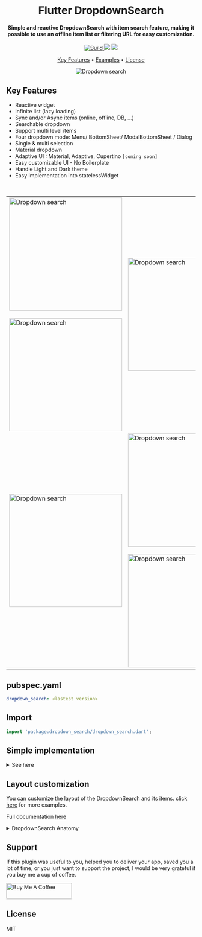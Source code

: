 <h1 align="center">
  Flutter DropdownSearch
  <br>
</h1>

<h4 align="center">
  Simple and reactive DropdownSearch with item search feature, making it possible to use an offline item list or filtering URL for easy customization.
</h4>

<p align="center">
  <a href="https://pub.dev/packages/dropdown_search">
    <img src="https://img.shields.io/badge/build-passing-brightgreen"
         alt="Build">
  </a>
  <a href="https://pub.dev/packages/dropdown_search"><img src="https://img.shields.io/pub/v/dropdown_search"></a>
  <a href="https://www.buymeacoffee.com/SalimDev">
    <img src="https://img.shields.io/badge/$-donate-ff69b4.svg?maxAge=2592000&amp;style=flat">
  </a>
</p>

<p align="center">
  <a href="#key-features">Key Features</a> •
  <a href="https://github.com/salim-lachdhaf/searchable_dropdown/blob/master/example">Examples</a> •
  <a href="#license">License</a>
</p>

<p align="center">
  <img src="https://github.com/salim-lachdhaf/searchable_dropdown/blob/master/screenshots/example.gif?raw=true" alt="Dropdown search" />
</p>

## Key Features

* Reactive widget
* Infinite list (lazy loading)
* Sync and/or Async items (online, offline, DB, ...)
* Searchable dropdown
* Support multi level items
* Four dropdown mode: Menu/ BottomSheet/ ModalBottomSheet / Dialog
* Single & multi selection
* Material dropdown
* Adaptive UI : Material, Adaptive, Cupertino ```[coming soon]```
* Easy customizable UI - No Boilerplate
* Handle Light and Dark theme
* Easy implementation into statelessWidget


<br>
<table>
    <tr>
        <td>
            <img src="https://github.com/salim-lachdhaf/searchable_dropdown/blob/master/screenshots/exa1.png?raw=true" alt="Dropdown search" width="300" />
            <br><br>
            <img src="https://github.com/salim-lachdhaf/searchable_dropdown/blob/master/screenshots/exa4.gif?raw=true" alt="Dropdown search" width="300" />
        </td>
        <td><img src="https://github.com/salim-lachdhaf/searchable_dropdown/blob/master/screenshots/exa6.gif?raw=true" alt="Dropdown search" width="300" /></td>
    </tr>
    <tr>
        <td><img src="https://github.com/salim-lachdhaf/searchable_dropdown/blob/master/screenshots/exa7.gif?raw=true" alt="Dropdown search" width="300" /></td>
        <td>
            <img src="https://github.com/salim-lachdhaf/searchable_dropdown/blob/master/screenshots/exa3.png?raw=true" alt="Dropdown search" width="300" />
            <br><br>
            <img src="https://github.com/salim-lachdhaf/searchable_dropdown/blob/master/screenshots/exa5.png?raw=true" alt="Dropdown search" width="300" />
        </td>
    </tr>
</table>


## pubspec.yaml
```yaml
dropdown_search: <lastest version>
```

## Import
```dart
import 'package:dropdown_search/dropdown_search.dart';
```


## Simple implementation
<details><summary>See here</summary>

```dart
DropdownSearch<String>(
  items: (f, cs) => ["Item 1", 'Item 2', 'Item 3', 'Item 4'],
  popupProps: PopupProps.menu(
    disabledItemFn: (item) => item == 'Item 3',
    fit: FlexFit.loose
  ),
),
```
<img src="https://github.com/salim-lachdhaf/searchable_dropdown/blob/master/screenshots/exa1.png?raw=true" alt="Dropdown search" width="400" />



```dart
DropdownSearch<String>.multiSelection(
  mode: Mode.CUSTOM,
  items: (f, cs) => ["Monday", 'Tuesday', 'Wednesday', 'Thursday', 'Friday', 'Saturday', 'Sunday'],
  dropdownBuilder: (ctx, selectedItem) => Icon(Icons.calendar_month_outlined, size: 54),
),
```
<img src="https://github.com/salim-lachdhaf/searchable_dropdown/blob/master/screenshots/exa2.png?raw=true" alt="Dropdown search" width="400" />


```dart
DropdownSearch<(String, Color)>(
  clickProps: ClickProps(borderRadius: BorderRadius.circular(20)),
  mode: Mode.CUSTOM,
  items: (f, cs) => [
    ("Red", Colors.red),
    ("Black", Colors.black),
    ("Yellow", Colors.yellow),
    ('Blue', Colors.blue),
  ],
  compareFn: (item1, item2) => item1.$1 == item2.$2,
  popupProps: PopupProps.menu(
  menuProps: MenuProps(align: MenuAlign.bottomCenter),
    fit: FlexFit.loose,
    itemBuilder: (context, item, isDisabled, isSelected) => Padding(
      padding: const EdgeInsets.all(8.0),
      child: Text(item.$1, style: TextStyle(color: item.$2, fontSize: 16)),
    ),
  ),
  dropdownBuilder: (ctx, selectedItem) => Icon(Icons.face, color: selectedItem?.$2, size: 54),
),
```
<img src="https://github.com/salim-lachdhaf/searchable_dropdown/blob/master/screenshots/exa4.gif?raw=true" alt="Dropdown search" width="400" />

```dart
DropdownSearch<(IconData, String)>(
  selectedItem: (Icons.person, 'Your Profile'),
  compareFn: (item1, item2) => item1.$1 == item2.$2,
  items: (f, cs) => [
    (Icons.person, 'Your Profile'),
    (Icons.settings, 'Setting'),
    (Icons.lock_open_rounded, 'Change Password'),
    (Icons.power_settings_new_rounded, 'Logout'),
  ],
  decoratorProps: DropDownDecoratorProps(
    decoration: InputDecoration(
      contentPadding: EdgeInsets.symmetric(vertical: 6),
      filled: true,
      fillColor: Color(0xFF1eb98f),
      border: OutlineInputBorder(
        borderSide: BorderSide(color: Colors.transparent),
        borderRadius: BorderRadius.circular(8),
      ),
      focusedBorder: OutlineInputBorder(
        borderSide: BorderSide(color: Colors.transparent),
        borderRadius: BorderRadius.circular(8),
      ),
      enabledBorder: OutlineInputBorder(
        borderSide: BorderSide(color: Colors.transparent),
        borderRadius: BorderRadius.circular(8),
      ),
    ),
  ),
  dropdownBuilder: (context, selectedItem) {
    return ListTile(
      leading: Icon(selectedItem!.$1, color: Colors.white),
      title: Text(
        selectedItem.$2,
        style: TextStyle(color: Colors.white, fontSize: 18, fontWeight: FontWeight.bold),
      ),
    );
  },
  popupProps: PopupProps.menu(
    itemBuilder: (context, item, isDisabled, isSelected) {
      return ListTile(
        contentPadding: EdgeInsets.symmetric(vertical: 8, horizontal: 12),
        leading: Icon(item.$1, color: Colors.white),
        title: Text(
          item.$2,
          style: TextStyle(color: Colors.white, fontSize: 18, fontWeight: FontWeight.bold),
        ),
      );
    },
    fit: FlexFit.loose,
    menuProps: MenuProps(
      backgroundColor: Colors.transparent,
      elevation: 0,
      margin: EdgeInsets.only(top: 16),
    ),
    containerBuilder: (ctx, popupWidget) {
      return Column(
        mainAxisSize: MainAxisSize.min,
        crossAxisAlignment: CrossAxisAlignment.end,
        children: [
          Padding(
            padding: const EdgeInsets.only(right: 12),
            child: Image.asset(
              'assets/images/arrow-up.png',
              color: Color(0xFF1eb98f),
              height: 14,
            ),
          ),
          Flexible(
            child: Container(
              decoration: BoxDecoration(
                color: Color(0xFF1eb98f),
                shape: BoxShape.rectangle,
                borderRadius: BorderRadius.circular(8),
              ),
              child: popupWidget,
            ),
          ),
        ],
      );
    },
  ),
),
```
<img src="https://github.com/salim-lachdhaf/searchable_dropdown/blob/master/screenshots/exa3.png?raw=true" alt="Dropdown search" width="400" />


```dart
DropdownSearch<String>(
  items: (filter, infiniteScrollProps) => ['Item 1', 'Item 2', 'Item 3'],
  suffixProps: DropdownSuffixProps(
    dropdownButtonProps: DropdownButtonProps(
      iconClosed: Icon(Icons.keyboard_arrow_down),
      iconOpened: Icon(Icons.keyboard_arrow_up),
    ),
  ),
  decoratorProps: DropDownDecoratorProps(
    textAlign: TextAlign.center,
    decoration: InputDecoration(
      contentPadding: EdgeInsets.symmetric(vertical: 20),
      filled: true,
      fillColor: Colors.white,
      border: OutlineInputBorder(
        borderSide: BorderSide(color: Colors.transparent),
        borderRadius: BorderRadius.circular(12),
      ),
      focusedBorder: OutlineInputBorder(
        borderSide: BorderSide(color: Colors.transparent),
        borderRadius: BorderRadius.circular(12),
      ),
      enabledBorder: OutlineInputBorder(
        borderSide: BorderSide(color: Colors.transparent),
        borderRadius: BorderRadius.circular(12),
      ),
      hintText: 'Please select...',
      hintStyle: TextStyle(fontWeight: FontWeight.bold, fontSize: 18, color: Colors.grey),
    ),
  ),
  popupProps: PopupProps.menu(
    itemBuilder: (context, item, isDisabled, isSelected) {
      return Padding(
        padding: const EdgeInsets.symmetric(vertical: 12.0),
        child: Text(
          item,
          style: TextStyle(fontWeight: FontWeight.bold, fontSize: 18),
          textAlign: TextAlign.center,
        ),
      );
    },
    constraints: BoxConstraints(maxHeight: 160),
    menuProps: MenuProps(
      margin: EdgeInsets.only(top: 12),
      shape: const RoundedRectangleBorder(borderRadius: BorderRadius.all(Radius.circular(12))),
    ),
  ),
),
```
<img src="https://github.com/salim-lachdhaf/searchable_dropdown/blob/master/screenshots/exa5.png?raw=true" alt="Dropdown search" width="400" />


````dart
DropdownSearch<UserModel>.multiSelection(
  items: (filter, s) => getData(filter),
  compareFn: (i, s) => i.isEqual(s),
  popupProps: PopupPropsMultiSelection.bottomSheet(
    bottomSheetProps: BottomSheetProps(backgroundColor: Colors.blueGrey[50]),
    showSearchBox: true,
    itemBuilder: userModelPopupItem,
    suggestedItemProps: SuggestedItemProps(
      showSuggestedItems: true,
      suggestedItems: (us) {
        return us.where((e) => e.name.contains("Mrs")).toList();
      },
    ),
  ),
),
````
<img src="https://github.com/salim-lachdhaf/searchable_dropdown/blob/master/screenshots/exa6.gif?raw=true" alt="Dropdown search" width="400" />


````dart
DropdownSearch<int>(
  items: (f, cs) => List.generate(30, (i) => i + 1),
  decoratorProps: DropDownDecoratorProps(
    decoration: InputDecoration(labelText: "Dialog with title", hintText: "Select an Int"),
  ),
  popupProps: PopupProps.dialog(
    title: Container(
      decoration: BoxDecoration(color: Colors.deepPurple),
      alignment: Alignment.center,
      padding: EdgeInsets.symmetric(vertical: 16),
      child: Text(
        'Numbers 1..30',
        style: TextStyle(fontSize: 21, fontWeight: FontWeight.bold, color: Colors.white70),
      ),
    ),
    dialogProps: DialogProps(
      clipBehavior: Clip.antiAlias,
      shape: OutlineInputBorder(
        borderSide: BorderSide(width: 0),
        borderRadius: BorderRadius.circular(25),
      ),
    ),
  ),
),
````
<img src="https://github.com/salim-lachdhaf/searchable_dropdown/blob/master/screenshots/exa7.gif?raw=true" alt="Dropdown search" width="400" />

</details>

## Layout customization
You can customize the layout of the DropdownSearch and its items. click [here](https://github.com/salim-lachdhaf/searchable_dropdown/tree/master/example) for more examples.

Full documentation [here](https://pub.dev/documentation/dropdown_search/latest/dropdown_search/DropdownSearch-class.html)

<details><summary>DropdownSearch Anatomy</summary>
    <img src="https://github.com/salim-lachdhaf/searchable_dropdown/blob/master/screenshots/anatomy.png?raw=true" alt="Dropdown search" width="800" />
</details>


## Support

If this plugin was useful to you, helped you to deliver your app, saved you a lot of time, or you just want to support the project, I would be very grateful if you buy me a cup of coffee.

<a href="https://www.buymeacoffee.com/SalimDev" target="_blank"><img src="https://www.buymeacoffee.com/assets/img/custom_images/purple_img.png" alt="Buy Me A Coffee" style="height: 41px !important;width: 174px !important;box-shadow: 0px 3px 2px 0px rgba(190, 190, 190, 0.5) !important;-webkit-box-shadow: 0px 3px 2px 0px rgba(190, 190, 190, 0.5) !important;" ></a>

## License

MIT
